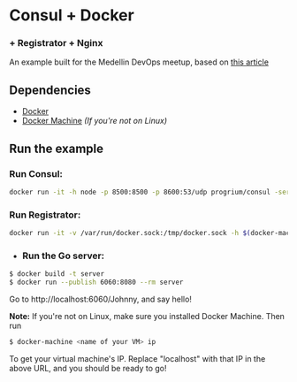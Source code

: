 # Consul + Docker
### + Registrator + Nginx
An example built for the Medellin DevOps meetup, based on [this article](http://www.maori.geek.nz/scalable_architecture_dr_con_docker_registrator_consul_nginx/)

## Dependencies
- [Docker](http://docs.docker.com/)
- [Docker Machine](http://docs.docker.com/machine/install-machine/) *(If you're not on Linux)*

## Run the example

### Run Consul:
```sh
docker run -it -h node -p 8500:8500 -p 8600:53/udp progrium/consul -server -bootstrap -advertise $(docker-machine ip <name of your VM>) -log-level debug
 ```

### Run Registrator:
```sh
docker run -it -v /var/run/docker.sock:/tmp/docker.sock -h $(docker-machine ip <name of your VM>) gliderlabs/registrator consul://$(docker-machine ip <name of your VM>):8500
```
* ### Run the Go server:
 ~~~sh
 $ docker build -t server
 $ docker run --publish 6060:8080 --rm server
 ~~~
Go to http://localhost:6060/Johnny, and say hello!

**Note:** If you're not on Linux, make sure you installed Docker Machine.
Then run
```sh
$ docker-machine <name of your VM> ip
```
To get your virtual machine's IP. Replace "localhost" with that IP in the above URL,
and you should be ready to go!
